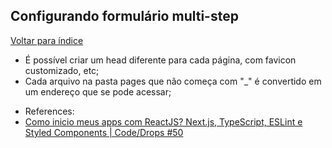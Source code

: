 ## Configurando formulário multi-step

[Voltar para índice](_index.md)


  * É possível criar um head diferente para cada página, com favicon customizado, etc;
  * Cada arquivo na pasta pages que não começa com "_" é convertido em um endereço que se pode acessar;




- References:
- [Como inicio meus apps com ReactJS? Next.js, TypeScript, ESLint e Styled Components | Code/Drops #50](https://www.youtube.com/watch?v=1nVUfZg2dSA&ab_channel=Rocketseat)
